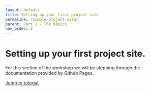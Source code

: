 ```yaml
---
layout: default
title: Setting up your first project site
permalink: /simple-project-site/
parent: Part 1 - The basics
nav_order: 2
---
```

# Setting up your first project site.

For this section of the workshop we will be stepping through the documentation provided by Github Pages.

<a href="https://pages.github.com/" target="_blank">Jump to tutorial.</a>
